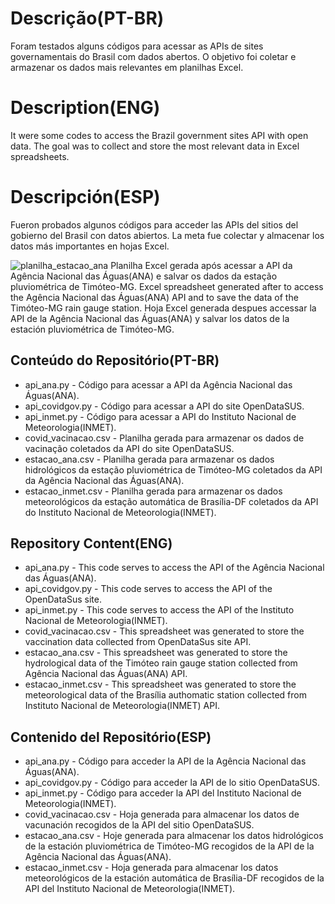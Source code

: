 # Descrição(PT-BR)
Foram testados alguns códigos para acessar as APIs de sites governamentais do Brasil com dados abertos. O objetivo foi coletar e armazenar os dados mais relevantes em planilhas Excel.   
# Description(ENG)
It were some codes to access the Brazil government sites API with open data. The goal was to collect and store the most relevant data in Excel spreadsheets.
# Descripción(ESP)
Fueron probados algunos códigos para acceder las APIs del sitios del gobierno del Brasil con datos abiertos. La meta fue colectar y almacenar los datos más importantes en hojas Excel. 

![planilha_estacao_ana](https://github.com/wilmorales21/Scripts/assets/80546143/c9297809-acb8-425a-bd1e-6868b5e0f7e8)
Planilha Excel gerada após acessar a API da Agência Nacional das Águas(ANA) e salvar os dados da estação pluviométrica de Timóteo-MG. Excel spreadsheet generated after to access the Agência Nacional das Águas(ANA) API and to save the data of the Timóteo-MG rain gauge station. Hoja Excel generada despues accessar la API de la Agência Nacional das Águas(ANA) y salvar los datos de la estación pluviométrica de Timóteo-MG.

## Conteúdo do Repositório(PT-BR)
+ api_ana.py - Código para acessar a API da Agência Nacional das Águas(ANA).
+ api_covidgov.py - Código para acessar a API do site OpenDataSUS.
+ api_inmet.py - Código para acessar a API do Instituto Nacional de Meteorologia(INMET).
+ covid_vacinacao.csv - Planilha gerada para armazenar os dados de vacinação coletados da API do site OpenDataSUS.
+ estacao_ana.csv - Planilha gerada para armazenar os dados hidrológicos da estação pluviométrica de Timóteo-MG coletados da API da Agência Nacional das Águas(ANA).
+ estacao_inmet.csv - Planilha gerada para armazenar os dados meteorológicos da estação automática de Brasília-DF coletados da API do Instituto Nacional de Meteorologia(INMET). 
## Repository Content(ENG)
+ api_ana.py - This code serves to access the API of the Agência Nacional das Águas(ANA).
+ api_covidgov.py - This code serves to access the API of the OpenDataSus site.
+ api_inmet.py - This code serves to access the API of the Instituto Nacional de Meteorologia(INMET).
+ covid_vacinacao.csv - This spreadsheet was generated to store the vaccination data collected from OpenDataSus site API. 
+ estacao_ana.csv - This spreadsheet was generated to store the hydrological data of the Timóteo rain gauge station collected from Agência Nacional das Águas(ANA) API.
+ estacao_inmet.csv - This spreadsheet was generated to store the meteorological data of the Brasília authomatic station collected from Instituto Nacional de Meteorologia(INMET) API.
## Contenido del Repositório(ESP)
+ api_ana.py - Código para acceder la API de la Agência Nacional das Águas(ANA).
+ api_covidgov.py - Código para acceder la API de lo sitio OpenDataSUS.  
+ api_inmet.py - Código para acceder la API del Instituto Nacional de Meteorologia(INMET).
+ covid_vacinacao.csv - Hoja generada para almacenar los datos de vacunación recogidos de la API del sitio OpenDataSUS. 
+ estacao_ana.csv - Hoje generada para almacenar los datos hidrológicos de la estación pluviométrica de Timóteo-MG recogidos de la API de la Agência Nacional das Águas(ANA).
+ estacao_inmet.csv - Hoja generada para almacenar los datos meteorológicos de la estación automática de Brasília-DF recogidos de la API del Instituto Nacional de Meteorologia(INMET).
